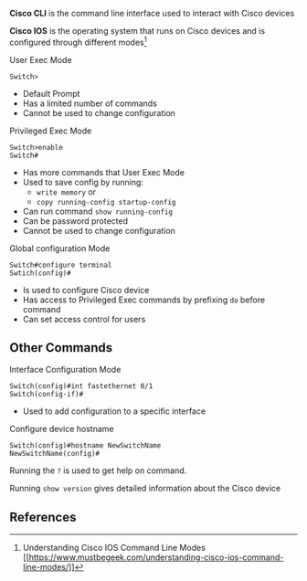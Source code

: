 **Cisco CLI** is the command line interface used to interact with Cisco devices

**Cisco IOS** is the operating system that runs on Cisco devices and is configured through different modes[^1]

User Exec Mode
```
Switch>
```
- Default Prompt
- Has a limited number of commands
- Cannot be used to change configuration


Privileged Exec Mode
```
Switch>enable
Switch#
```
- Has more commands that User Exec Mode
- Used to save config by running:
	- `write memory` or
	- `copy running-config startup-config`
- Can run command `show running-config`
- Can be password protected
- Cannot be used to change configuration

Global configuration Mode
```
Switch#configure terminal
Swtich(config)#
```
- Is used to configure Cisco device
- Has access to Privileged Exec commands by prefixing `do` before command
- Can set access control for users

## Other Commands

Interface Configuration Mode
```
Switch(config)#int fastethernet 0/1
Switch(config-if)#
```
- Used to add configuration to a specific interface

Configure device hostname
```
Switch(config)#hostname NewSwitchName
NewSwitchName(config)#
```

Running the `?` is used to get help on command.

Running `show version` gives detailed information about the Cisco device 

## References
[^1]:Understanding Cisco IOS Command Line Modes [[https://www.mustbegeek.com/understanding-cisco-ios-command-line-modes/]]

